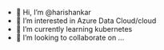 - 👋 Hi, I’m @harishankar
- 👀 I’m interested in Azure Data Cloud/cloud 
- 🌱 I’m currently learning kubernetes
- 💞️ I’m looking to collaborate on ...


<!---
harishankar07/harishankar07 is a ✨ special ✨ repository because its `README.md` (this file) appears on your GitHub profile.
You can click the Preview link to take a look at your changes.
--->
